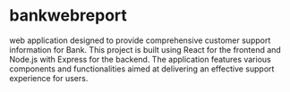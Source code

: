 # bankwebreport
web application designed to provide comprehensive customer support information for Bank. This project is built using React for the frontend and Node.js with Express for the backend. The application features various components and functionalities aimed at delivering an effective support experience for users.
